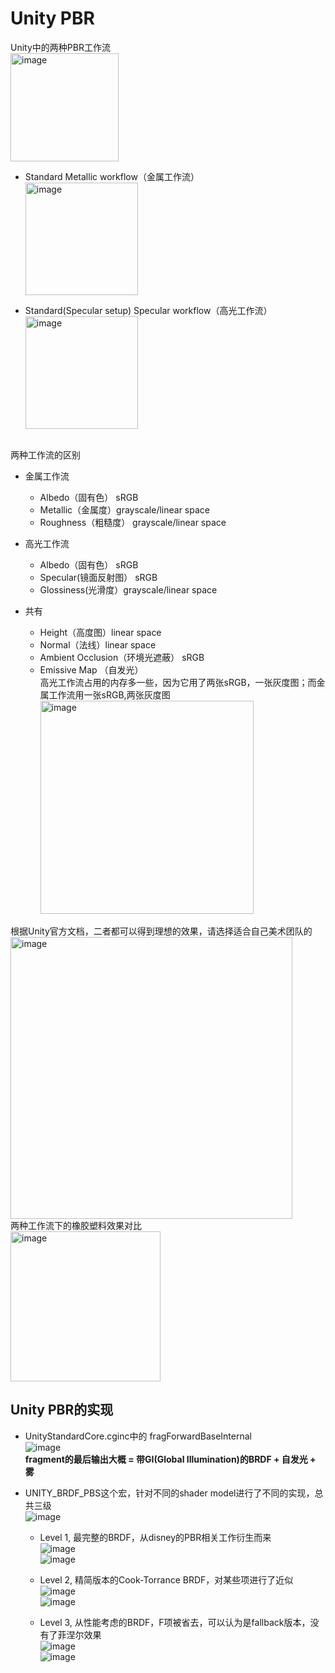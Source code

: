 # Unity PBR
Unity中的两种PBR工作流
<br><img width="173" alt="image" src="https://user-images.githubusercontent.com/74708198/226888761-58551564-f4fa-40ad-8db0-af8630f50d1f.png">
* Standard Metallic workflow（金属工作流）
<br><img width="180" alt="image" src="https://user-images.githubusercontent.com/74708198/226888907-c8e9fd5e-0af9-4be7-b2e6-981c665e3143.png">

* Standard(Specular setup) Specular workflow（高光工作流）
<br><img width="180" alt="image" src="https://user-images.githubusercontent.com/74708198/226888973-8f9132f5-ce0b-4748-8c8f-01307fe20ac1.png">

<br>两种工作流的区别
* 金属工作流
  * Albedo（固有色） sRGB
  * Metallic（金属度）grayscale/linear space
  * Roughness（粗糙度） grayscale/linear space

* 高光工作流
  * Albedo（固有色） sRGB
  * Specular(镜面反射图） sRGB
  * Glossiness(光滑度）grayscale/linear space

* 共有
  * Height（高度图）linear space
  * Normal（法线）linear space
  * Ambient Occlusion（环境光遮蔽） sRGB
  * Emissive Map （自发光）
<br>高光工作流占用的内存多一些，因为它用了两张sRGB，一张灰度图；而金属工作流用一张sRGB,两张灰度图
<br><img width="341" alt="image" src="https://user-images.githubusercontent.com/74708198/226889443-a5cfa634-cb4e-4b25-86aa-a8c3088d6125.png">

根据Unity官方文档，二者都可以得到理想的效果，请选择适合自己美术团队的
<br><img width="451" alt="image" src="https://user-images.githubusercontent.com/74708198/226889675-dd8b1d6b-ef69-4d1d-bd9c-16ebd6f78ace.png">
<br>两种工作流下的橡胶塑料效果对比
<br><img width="240" alt="image" src="https://user-images.githubusercontent.com/74708198/226889731-8faf5018-1f3d-451b-9ed8-2e5625ad64c3.png">

## Unity PBR的实现
* UnityStandardCore.cginc中的 fragForwardBaseInternal
<br>![image](https://user-images.githubusercontent.com/74708198/226890787-4c77cfb2-e49f-4684-950d-a048c9d2a1c4.png)
<br> **fragment的最后输出大概 = 带GI(Global Illumination)的BRDF + 自发光 + 雾**

* UNITY_BRDF_PBS这个宏，针对不同的shader model进行了不同的实现，总共三级
<br>![image](https://user-images.githubusercontent.com/74708198/226890854-cc9d7c9b-cf9c-4173-ba9f-4a32b6165cb2.png)

  * Level 1, 最完整的BRDF，从disney的PBR相关工作衍生而来
<br>![image](https://user-images.githubusercontent.com/74708198/226891445-bab4d9e3-a38a-4509-ad85-0cbc4f876d9e.png)
<br>![image](https://user-images.githubusercontent.com/74708198/226891503-81726c7e-e992-4949-8041-9a225c9e0f36.png)

  * Level 2, 精简版本的Cook-Torrance BRDF，对某些项进行了近似
<br>![image](https://user-images.githubusercontent.com/74708198/226891661-aff43c2d-aea5-47be-b24c-fbfd64a70b39.png)
<br>![image](https://user-images.githubusercontent.com/74708198/226891706-6b7da296-2547-489b-8ba4-e44ce980069f.png)
  * Level 3, 从性能考虑的BRDF，F项被省去，可以认为是fallback版本，没有了菲涅尔效果
<br>![image](https://user-images.githubusercontent.com/74708198/226891840-450485a0-71c9-498c-9d90-f4b144cadf49.png)
<br>![image](https://user-images.githubusercontent.com/74708198/226891892-1f800b4c-f41e-4408-8d5a-2bba600cdb59.png)

